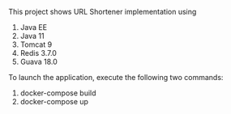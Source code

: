 This project shows URL Shortener implementation using

1. Java EE 
2. Java 11
3. Tomcat 9
4. Redis 3.7.0
5. Guava 18.0

To launch the application, execute the following two commands:
1. docker-compose build
2. docker-compose up
